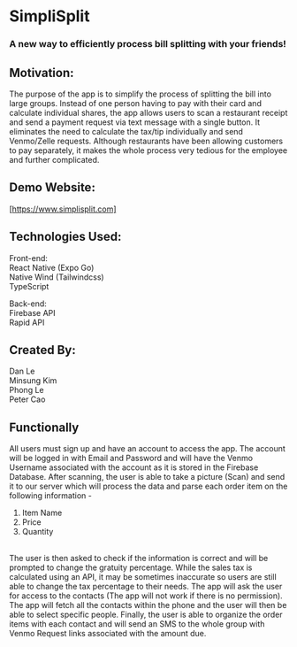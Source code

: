 # SimpliSplit 

### A new way to efficiently process bill splitting with your friends!

## Motivation:

The purpose of the app is to simplify the process of splitting the bill into large groups. Instead of one person having to pay with their card and calculate individual shares, the app allows users to scan a restaurant receipt and send a payment request via text message with a single button. It eliminates the need to calculate the tax/tip individually and send Venmo/Zelle requests. Although restaurants have been allowing customers to pay separately, it makes the whole process very tedious for the employee and further complicated. 

## Demo Website:
[https://www.simplisplit.com]

## Technologies Used:

Front-end:
<br>
React Native (Expo Go)
<br>
Native Wind (Tailwindcss)
<br>
TypeScript

Back-end:
<br>
Firebase API
<br>
Rapid API 

## Created By:
Dan Le
<br>
Minsung Kim
<br>
Phong Le
<br>
Peter Cao

## Functionally
All users must sign up and have an account to access the app.
The account will be logged in with Email and Password and will have the Venmo Username associated with the account as it is stored in the Firebase Database.
After scanning, the user is able to take a picture (Scan) and send it to our server which will process the data and parse each order item on the following information - 
   1. Item Name
   2. Price
   3. Quantity
<br>
The user is then asked to check if the information is correct and will be prompted to change the gratuity percentage. While the sales tax is calculated using an API, it may be sometimes inaccurate so users are still able to change the tax percentage to their needs.
The app will ask the user for access to the contacts (The app will not work if there is no permission). The app will fetch all the contacts within the phone and the user will then be able to select specific people.
Finally, the user is able to organize the order items with each contact and will send an SMS to the whole group with Venmo Request links associated with the amount due.

